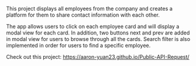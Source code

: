 This project displays all employees from the company and creates a platform for them to share contact information with each other.

The app allows users to click on each employee card and will display a modal view for each card. In addition, two buttons next and prev are added in modal view for users to browse through all the cards. Search filter is also implemented in order for users to find a specific employee.

Check out this project: https://aaron-yuan23.github.io/Public-API-Request/
